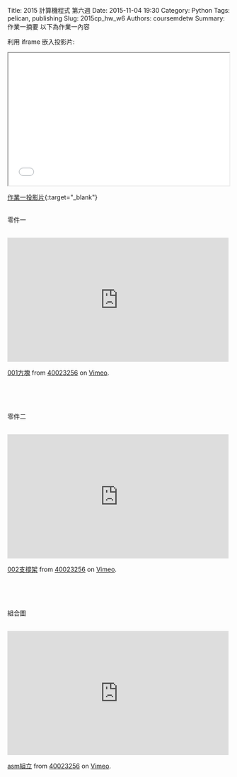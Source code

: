 Title: 2015 計算機程式 第六週
Date: 2015-11-04 19:30
Category: Python
Tags: pelican, publishing
Slug: 2015cp_hw_w6
Authors: coursemdetw
Summary: 作業一摘要
以下為作業一內容

利用 iframe 嵌入投影片:

<iframe src="40023256_cp_w6.html" width="500" height="300"></iframe>

[作業一投影片](40023256_cp_w6.html){:target="_blank"}
<br>
<br>
<p>零件一</p>
<br>
<iframe src="https://player.vimeo.com/video/144496781" width="500" height="281" frameborder="0" webkitallowfullscreen mozallowfullscreen allowfullscreen></iframe> <p><a href="https://vimeo.com/144496781">001方塊</a> from <a href="https://vimeo.com/user41117372">40023256</a> on <a href="https://vimeo.com">Vimeo</a>.</p>
<br>
<br>
<br>
<p>零件二</p>
<br>
<iframe src="https://player.vimeo.com/video/144496939" width="500" height="281" frameborder="0" webkitallowfullscreen mozallowfullscreen allowfullscreen></iframe> <p><a href="https://vimeo.com/144496939">002支撐架</a> from <a href="https://vimeo.com/user41117372">40023256</a> on <a href="https://vimeo.com">Vimeo</a>.</p>
<br>
<br>
<br>
<p>組合圖</p>
<br>
<iframe src="https://player.vimeo.com/video/144496976" width="500" height="281" frameborder="0" webkitallowfullscreen mozallowfullscreen allowfullscreen></iframe> <p><a href="https://vimeo.com/144496976">asm組立</a> from <a href="https://vimeo.com/user41117372">40023256</a> on <a href="https://vimeo.com">Vimeo</a>.</p>
<br>
<br>

